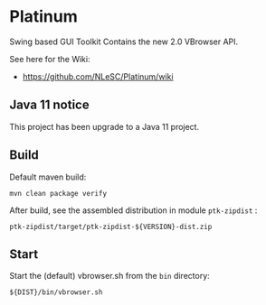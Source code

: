Platinum
========

Swing based GUI Toolkit 
Contains the new 2.0 VBrowser API. 

See here for the Wiki: 
 - https://github.com/NLeSC/Platinum/wiki


Java 11 notice
---
This project has been upgrade to a Java 11 project. 


Build
---
Default maven build:

    mvn clean package verify

After build, see the assembled distribution in module `ptk-zipdist` :

    ptk-zipdist/target/ptk-zipdist-${VERSION}-dist.zip


Start
---
Start the (default) vbrowser.sh from the `bin` directory:

    ${DIST}/bin/vbrowser.sh
